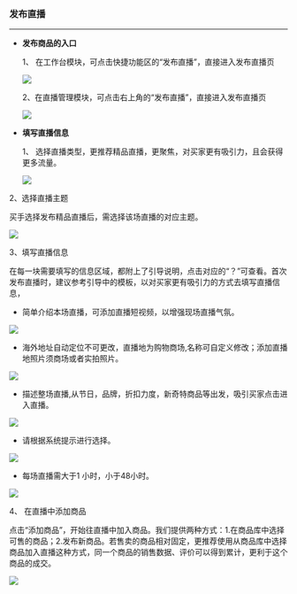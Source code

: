 ### 发布直播
---

* **发布商品的入口**

  1、 在工作台模块，可点击快捷功能区的“发布直播”，直接进入发布直播页

  ![](/sellerapp/images/app-liveshow1.png)


  2、在直播管理模块，可点击右上角的“发布直播”，直接进入发布直播页

  ![](/sellerapp/images/app-liveshow2.png)


* **填写直播信息**

  1、 选择直播类型，更推荐精品直播，更聚焦，对买家更有吸引力，且会获得更多流量。


  ![](/sellerapp/images/app-liveshow3.png)


 2、选择直播主题

  买手选择发布精品直播后，需选择该场直播的对应主题。

  ![](/sellerapp/images/app-liveshow4.png)


  3、填写直播信息

  在每一块需要填写的信息区域，都附上了引导说明，点击对应的“？”可查看。首次发布直播时，建议参考引导中的模板，以对买家更有吸引力的方式去填写直播信息，

* 简单介绍本场直播，可添加直播短视频，以增强现场直播气氛。

![](/sellerapp/images/cjzb_3.jpg)

* 海外地址自动定位不可更改，直播地为购物商场,名称可自定义修改；添加直播地照片须商场或者实拍照片。

![](/sellerapp/images/cjzb_4.png)

* 描述整场直播,从节日，品牌，折扣力度，新奇特商品等出发，吸引买家点击进入直播。

![](/sellerapp/images/cjzb_5.jpg)

* 请根据系统提示进行选择。

![](/sellerapp/images/cjzb_6.jpg)

* 每场直播需大于1 小时，小于48小时。

![](/sellerapp/images/cjzb_7.png)

  
4、 在直播中添加商品

  点击“添加商品”，开始往直播中加入商品。我们提供两种方式：1.在商品库中选择可售的商品；2.发布新商品。若售卖的商品相对固定，更推荐使用从商品库中选择商品加入直播这种方式，同一个商品的销售数据、评价可以得到累计，更利于这个商品的成交。

  ![](/sellerapp/images/app-liveshow5.png)








